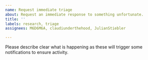 ```yaml
---
name: Request immediate triage
about: Request an immediate response to something unfortunate.
title: ''
labels: research, triage
assignees: M6D6M6A, claudiunderthehood, JulianStiebler

---
```


Please describe clear what is happening as these will trigger some notifications to ensure activity.
